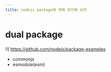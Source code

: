 ```yaml
---
title: nodejs package에 대해 정리해 보자
---
```

# dual package
이 https://github.com/nodejs/package-examples
- commonjs
- esmodule(esm)